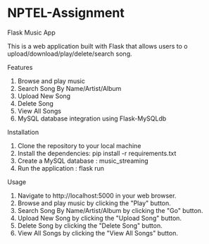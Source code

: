 # NPTEL-Assignment

Flask Music App

This is a web application built with Flask that allows users to o upload/download/play/delete/search song. 

Features

1. Browse and play music
2. Search Song By Name/Artist/Album
3. Upload New Song
4. Delete Song
5. View All Songs
6. MySQL database integration using Flask-MySQLdb

Installation

1. Clone the repository to your local machine
2. Install the dependencies: pip install -r requirements.txt
4. Create a MySQL database : music_streaming
6. Run the application : flask run

Usage

1. Navigate to http://localhost:5000 in your web browser.
2. Browse and play music by clicking the "Play" button.
3. Search Song By Name/Artist/Album by clicking the "Go" button.
4. Upload New Song by clicking the "Upload Song" button.
5. Delete Song by clicking the "Delete Song" button.
6. View All Songs by clicking the "View All Songs" button.

